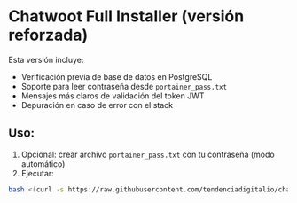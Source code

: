 # Chatwoot Full Installer (versión reforzada)

Esta versión incluye:
- Verificación previa de base de datos en PostgreSQL
- Soporte para leer contraseña desde `portainer_pass.txt`
- Mensajes más claros de validación del token JWT
- Depuración en caso de error con el stack

## Uso:

1. Opcional: crear archivo `portainer_pass.txt` con tu contraseña (modo automático)
2. Ejecutar:

```bash
bash <(curl -s https://raw.githubusercontent.com/tendenciadigitalio/chatwoot-full/main/chatwoot-full.sh)
```

